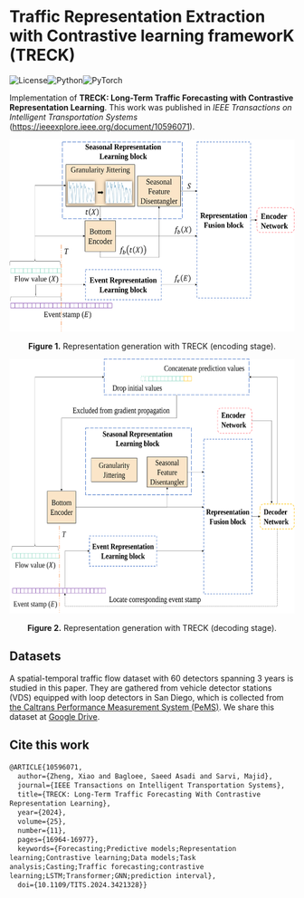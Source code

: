 # Traffic Representation Extraction with Contrastive learning frameworK (TRECK)
![License](https://img.shields.io/badge/license-Apache-green)![Python](https://img.shields.io/badge/-Python-blue)![PyTorch](https://img.shields.io/badge/-PyTorch-red)

Implementation of **TRECK: Long-Term Traffic Forecasting with Contrastive Representation Learning**. This work was published in *IEEE Transactions on Intelligent Transportation Systems* (https://ieeexplore.ieee.org/document/10596071).

<p align="center">
<img src=".\image\fig 2 (a).svg" height = "340" alt="" align=center />
<br><br>
<b>Figure 1.</b> Representation generation with TRECK (encoding stage).
</p>

<p align="center">
<img src=".\image\fig 2 (b).svg" height = "450" alt="" align=center />
<br><br>
<b>Figure 2.</b> Representation generation with TRECK (decoding stage).
</p>


## Datasets
A spatial-temporal traffic flow dataset with 60 detectors spanning 3 years is studied in this paper. They are gathered from vehicle detector stations (VDS) equipped with loop detectors in San Diego, which is collected from [the Caltrans Performance Measurement System (PeMS)](https://pems.dot.ca.gov/). We share this dataset at [Google Drive](https://drive.google.com/file/d/1oqMvSZBfvDbpFwKU4HzqgteyW4Wkpwsj/view?usp=drive_link).



## Cite this work
```
@ARTICLE{10596071,
  author={Zheng, Xiao and Bagloee, Saeed Asadi and Sarvi, Majid},
  journal={IEEE Transactions on Intelligent Transportation Systems}, 
  title={TRECK: Long-Term Traffic Forecasting With Contrastive Representation Learning}, 
  year={2024},
  volume={25},
  number={11},
  pages={16964-16977},
  keywords={Forecasting;Predictive models;Representation learning;Contrastive learning;Data models;Task analysis;Casting;Traffic forecasting;contrastive learning;LSTM;Transformer;GNN;prediction interval},
  doi={10.1109/TITS.2024.3421328}}

```


